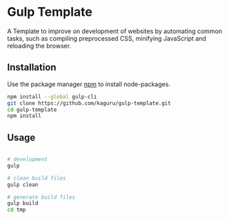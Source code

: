 # Gulp Template

A Template to improve on development of websites by automating common tasks, such as compiling preprocessed CSS, minifying JavaScript and reloading the browser.

## Installation

Use the package manager [npm](https://www.npmjs.com/get-npm) to install node-packages.

```bash
npm install --global gulp-cli
git clone https://github.com/kaguru/gulp-template.git
cd gulp-template
npm install
```

## Usage
```bash

# development
gulp

# clean build files
gulp clean

# generate build files
gulp build
cd tmp
```
